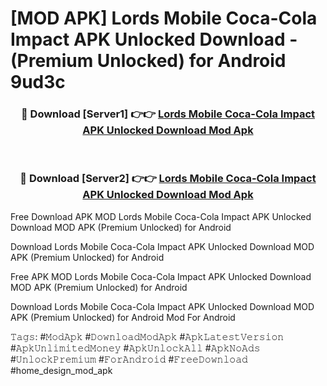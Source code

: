 # [MOD APK] Lords Mobile Coca-Cola Impact APK Unlocked Download - (Premium Unlocked) for Android 9ud3c



<div align="center">
<h3>🔴 Download [Server1] 👉👉 <a href="https://momento.my/?title=Lords_Mobile_Coca-Cola_Impact_APK_Unlocked_Download">Lords Mobile Coca-Cola Impact APK Unlocked Download Mod Apk</a></h3><br>

<h3>🔴 Download [Server2] 👉👉 <a href="https://momento.my/?title=Lords_Mobile_Coca-Cola_Impact_APK_Unlocked_Download">Lords Mobile Coca-Cola Impact APK Unlocked Download Mod Apk</a></h3>
</div>



Free Download APK MOD Lords Mobile Coca-Cola Impact APK Unlocked Download MOD APK (Premium Unlocked) for Android

Download Lords Mobile Coca-Cola Impact APK Unlocked Download MOD APK (Premium Unlocked) for Android

Free APK MOD Lords Mobile Coca-Cola Impact APK Unlocked Download MOD APK (Premium Unlocked) for Android

Download Lords Mobile Coca-Cola Impact APK Unlocked Download MOD APK (Premium Unlocked) for Android Mod For Android

𝚃𝚊𝚐𝚜: #𝙼𝚘𝚍𝙰𝚙𝚔 #𝙳𝚘𝚠𝚗𝚕𝚘𝚊𝚍𝙼𝚘𝚍𝙰𝚙𝚔 #𝙰𝚙𝚔𝙻𝚊𝚝𝚎𝚜𝚝𝚅𝚎𝚛𝚜𝚒𝚘𝚗 #𝙰𝚙𝚔𝚄𝚗𝚕𝚒𝚖𝚒𝚝𝚎𝚍𝙼𝚘𝚗𝚎𝚢 #𝙰𝚙𝚔𝚄𝚗𝚕𝚘𝚌𝚔𝙰𝚕𝚕 #𝙰𝚙𝚔𝙽𝚘𝙰𝚍𝚜 #𝚄𝚗𝚕𝚘𝚌𝚔𝙿𝚛𝚎𝚖𝚒𝚞𝚖 #𝙵𝚘𝚛𝙰𝚗𝚍𝚛𝚘𝚒𝚍 #𝙵𝚛𝚎𝚎𝙳𝚘𝚠𝚗𝚕𝚘𝚊𝚍 #home_design_mod_apk
